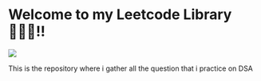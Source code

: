 
<h1>Welcome to my Leetcode Library🙇🏼‍♂️!!</h1>
<img src="https://c.tenor.com/pvFJwncehzIAAAAM/hello-there-private-from-penguins-of-madagascar.gif">
<p>This is the repository where i gather all the question that i practice on DSA
